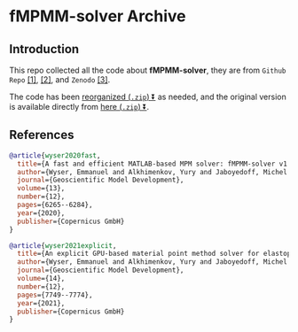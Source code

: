 # fMPMM-solver Archive

## Introduction
This repo collected all the code about **fMPMM-solver**, they are from `Github Repo` [[1]](https://github.com/ewyser/fMPMM-solver), [[2]](https://github.com/ewyser/ep2-3De), and `Zenodo` [[3]](https://zenodo.org/record/4068585#.Y9-5cy_MLGI).

The code has been [reorganized (`.zip`) ⏬](https://github.com/LandslideSIM/fMPMM-solver/releases/download/sorted/fMPMM_solver_sorted.zip) as needed, and the original version is available directly from [here (`.zip`) ⏬](https://github.com/LandslideSIM/fMPMM-solver/releases/download/original/fMPMM_solver_original.zip).

## References

```bibtex
@article{wyser2020fast,
  title={A fast and efficient MATLAB-based MPM solver: fMPMM-solver v1. 1},
  author={Wyser, Emmanuel and Alkhimenkov, Yury and Jaboyedoff, Michel and Podladchikov, Yury Y},
  journal={Geoscientific Model Development},
  volume={13},
  number={12},
  pages={6265--6284},
  year={2020},
  publisher={Copernicus GmbH}
}
```

```bibtex
@article{wyser2021explicit,
  title={An explicit GPU-based material point method solver for elastoplastic problems (ep2-3De v1. 0)},
  author={Wyser, Emmanuel and Alkhimenkov, Yury and Jaboyedoff, Michel and Podladchikov, Yury Y},
  journal={Geoscientific Model Development},
  volume={14},
  number={12},
  pages={7749--7774},
  year={2021},
  publisher={Copernicus GmbH}
}
```